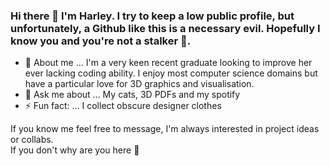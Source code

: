 ### Hi there 👋 I'm Harley. I try to keep a low public profile, but unfortunately, a Github like this is a necessary evil. Hopefully I know you and you're not a stalker 👀. 

- 🤔 About me ... I'm a very keen recent graduate looking to improve her ever lacking coding ability. I enjoy most computer science domains but have a particular love for 3D graphics and visualisation.  
- 💬 Ask me about ... My cats, 3D PDFs and my spotify 
- ⚡ Fun fact: ... I collect obscure designer clothes  

If you know me feel free to message, I'm always interested in project ideas or collabs. <br>
If you don't why are you here  👀
